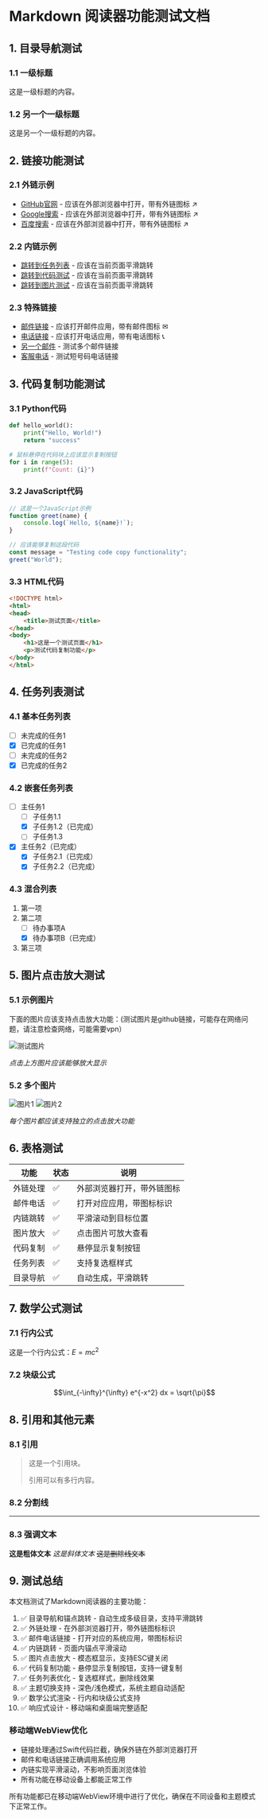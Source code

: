 # Markdown 阅读器功能测试文档

## 1. 目录导航测试

### 1.1 一级标题
这是一级标题的内容。

### 1.2 另一个一级标题
这是另一个一级标题的内容。

## 2. 链接功能测试

### 2.1 外链示例
- [GitHub官网](https://github.com) - 应该在外部浏览器中打开，带有外链图标 ↗
- [Google搜索](https://google.com) - 应该在外部浏览器中打开，带有外链图标 ↗
- [百度搜索](https://baidu.com) - 应该在外部浏览器中打开，带有外链图标 ↗

### 2.2 内链示例
- [跳转到任务列表](#4-任务列表测试) - 应该在当前页面平滑跳转
- [跳转到代码测试](#3-代码复制功能测试) - 应该在当前页面平滑跳转
- [跳转到图片测试](#5-图片点击放大测试) - 应该在当前页面平滑跳转

### 2.3 特殊链接
- [邮件链接](mailto:test@example.com) - 应该打开邮件应用，带有邮件图标 ✉
- [电话链接](tel:+8613800001000) - 应该打开电话应用，带有电话图标 📞
- [另一个邮件](mailto:support@example.com) - 测试多个邮件链接
- [客服电话](tel:10086) - 测试短号码电话链接

## 3. 代码复制功能测试

### 3.1 Python代码
```python
def hello_world():
    print("Hello, World!")
    return "success"

# 鼠标悬停在代码块上应该显示复制按钮
for i in range(5):
    print(f"Count: {i}")
```

### 3.2 JavaScript代码
```javascript
// 这是一个JavaScript示例
function greet(name) {
    console.log(`Hello, ${name}!`);
}

// 应该能够复制这段代码
const message = "Testing code copy functionality";
greet("World");
```

### 3.3 HTML代码
```html
<!DOCTYPE html>
<html>
<head>
    <title>测试页面</title>
</head>
<body>
    <h1>这是一个测试页面</h1>
    <p>测试代码复制功能</p>
</body>
</html>
```

## 4. 任务列表测试

### 4.1 基本任务列表
- [ ] 未完成的任务1
- [x] 已完成的任务1
- [ ] 未完成的任务2
- [x] 已完成的任务2

### 4.2 嵌套任务列表
- [ ] 主任务1
  - [ ] 子任务1.1
  - [x] 子任务1.2（已完成）
  - [ ] 子任务1.3
- [x] 主任务2（已完成）
  - [x] 子任务2.1（已完成）
  - [x] 子任务2.2（已完成）

### 4.3 混合列表
1. 第一项
2. 第二项
   - [ ] 待办事项A
   - [x] 待办事项B（已完成）
3. 第三项

## 5. 图片点击放大测试

### 5.1 示例图片
下面的图片应该支持点击放大功能：(测试图片是github链接，可能存在网络问题，请注意检查网络，可能需要vpn）

![测试图片](https://raw.githubusercontent.com/Dtheme/CS-base/main/Assets/region_symmetric.png)

*点击上方图片应该能够放大显示*

### 5.2 多个图片
![图片1](https://raw.githubusercontent.com/Dtheme/CS-base/main/Assets/double_integral_rotational_symmetry.png)
![图片2](https://raw.githubusercontent.com/Dtheme/CS-base/main/Assets/triple_integral_v2_basic_concept_elegant.png)

*每个图片都应该支持独立的点击放大功能*

## 6. 表格测试

| 功能 | 状态 | 说明 |
|------|------|------|
| 外链处理 | ✅ | 外部浏览器打开，带外链图标 |
| 邮件电话 | ✅ | 打开对应应用，带图标标识 |
| 内链跳转 | ✅ | 平滑滚动到目标位置 |
| 图片放大 | ✅ | 点击图片可放大查看 |
| 代码复制 | ✅ | 悬停显示复制按钮 |
| 任务列表 | ✅ | 支持复选框样式 |
| 目录导航 | ✅ | 自动生成，平滑跳转 |

## 7. 数学公式测试

### 7.1 行内公式
这是一个行内公式：$E = mc^2$

### 7.2 块级公式
$$\int_{-\infty}^{\infty} e^{-x^2} dx = \sqrt{\pi}$$

## 8. 引用和其他元素

### 8.1 引用
> 这是一个引用块。
> 
> 引用可以有多行内容。

### 8.2 分割线
---

### 8.3 强调文本
**这是粗体文本**
*这是斜体文本*
~~这是删除线文本~~

## 9. 测试总结

本文档测试了Markdown阅读器的主要功能：

1. ✅ 目录导航和锚点跳转 - 自动生成多级目录，支持平滑跳转
2. ✅ 外链处理 - 在外部浏览器打开，带外链图标标识
3. ✅ 邮件电话链接 - 打开对应的系统应用，带图标标识
4. ✅ 内链跳转 - 页面内锚点平滑滚动
5. ✅ 图片点击放大 - 模态框显示，支持ESC键关闭
6. ✅ 代码复制功能 - 悬停显示复制按钮，支持一键复制
7. ✅ 任务列表优化 - 复选框样式，删除线效果
8. ✅ 主题切换支持 - 深色/浅色模式，系统主题自动适配
9. ✅ 数学公式渲染 - 行内和块级公式支持
10. ✅ 响应式设计 - 移动端和桌面端完整适配

### 移动端WebView优化
- 链接处理通过Swift代码拦截，确保外链在外部浏览器打开
- 邮件和电话链接正确调用系统应用
- 内链实现平滑滚动，不影响页面浏览体验
- 所有功能在移动设备上都能正常工作

所有功能都已在移动端WebView环境中进行了优化，确保在不同设备和主题模式下正常工作。 
